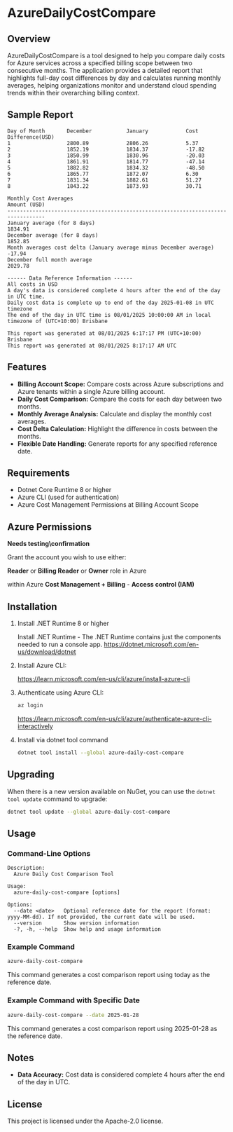 
# AzureDailyCostCompare

## Overview

AzureDailyCostCompare is a tool designed to help you compare daily costs for Azure services across a specified billing scope between two consecutive months. The application provides a detailed report that highlights full-day cost differences by day and calculates running monthly averages, helping organizations monitor and understand cloud spending trends within their overarching billing context.


## Sample Report

```
Day of Month       December           January            Cost Difference(USD)
1                  2800.89            2806.26            5.37
2                  1852.19            1834.37            -17.82
3                  1850.99            1830.96            -20.03
4                  1861.91            1814.77            -47.14
5                  1882.82            1834.32            -48.50
6                  1865.77            1872.07            6.30
7                  1831.34            1882.61            51.27
8                  1843.22            1873.93            30.71

Monthly Cost Averages                                                  Amount (USD)
----------------------------------------------------------------------------------
January average (for 8 days)                                             1834.91
December average (for 8 days)                                            1852.85
Month averages cost delta (January average minus December average)        -17.94
December full month average                                               2029.78

------ Data Reference Information ------
All costs in USD
A day's data is considered complete 4 hours after the end of the day in UTC time.
Daily cost data is complete up to end of the day 2025-01-08 in UTC timezone
The end of the day in UTC time is 08/01/2025 10:00:00 AM in local timezone of (UTC+10:00) Brisbane

This report was generated at 08/01/2025 6:17:17 PM (UTC+10:00) Brisbane
This report was generated at 08/01/2025 8:17:17 AM UTC

```

## Features

- **Billing Account Scope:** Compare costs across Azure subscriptions and Azure tenants within a single Azure billing account.
- **Daily Cost Comparison:** Compare the costs for each day between two months.
- **Monthly Average Analysis:** Calculate and display the monthly cost averages.
- **Cost Delta Calculation:** Highlight the difference in costs between the months.
- **Flexible Date Handling:** Generate reports for any specified reference date.

## Requirements

- Dotnet Core Runtime 8 or higher
- Azure CLI (used for authentication)
- Azure Cost Management Permissions at Billing Account Scope

## Azure Permissions
**Needs testing\confirmation**

Grant the account you wish to use either:

**Reader** or **Billing Reader** or **Owner** role in Azure

within Azure **Cost Management + Billing** - **Access control (IAM)**

## Installation

1. Install .NET Runtime 8 or higher

	Install .NET Runtime - The .NET Runtime contains just the components needed to run a console app.
	https://dotnet.microsoft.com/en-us/download/dotnet
	

2. Install Azure CLI:

	https://learn.microsoft.com/en-us/cli/azure/install-azure-cli
   
3. Authenticate using Azure CLI:
   ```bash
   az login
   ```
   https://learn.microsoft.com/en-us/cli/azure/authenticate-azure-cli-interactively
   
4. Install via dotnet tool command
	```bash
	dotnet tool install --global azure-daily-cost-compare
	```

## Upgrading

When there is a new version available on NuGet, you can use the `dotnet tool update` command to upgrade:

```bash
dotnet tool update --global azure-daily-cost-compare
```


## Usage

### Command-Line Options

```
Description:
  Azure Daily Cost Comparison Tool

Usage:
  azure-daily-cost-compare [options]

Options:
  --date <date>   Optional reference date for the report (format: yyyy-MM-dd). If not provided, the current date will be used.
  --version       Show version information
  -?, -h, --help  Show help and usage information
```

### Example Command

```bash
azure-daily-cost-compare
```

This command generates a cost comparison report using today as the reference date.

### Example Command with Specific Date

```bash
azure-daily-cost-compare --date 2025-01-28
```

This command generates a cost comparison report using 2025-01-28 as the reference date.

## Notes

- **Data Accuracy:** Cost data is considered complete 4 hours after the end of the day in UTC.

## License

This project is licensed under the Apache-2.0 license.
